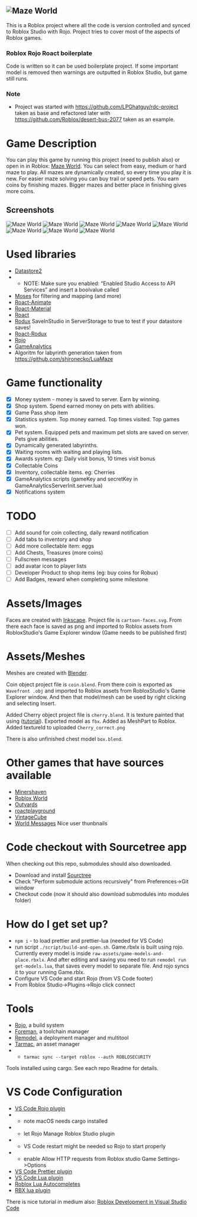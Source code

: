 ## ![Maze World](https://github.com/MayGo/maze-world/raw/master/raw-assets/brand/logo.png 'Maze World')

This is a Roblox project where all the code is version controlled and synced to Roblox Studio with Rojo.
Project tries to cover most of the aspects of Roblox games.

### Roblox Rojo Roact boilerplate

Code is written so it can be used boilerplate project. If some important model is removed then warnings are outputted in Roblox Studio, but game still runs.

### Note

-   Project was started with https://github.com/LPGhatguy/rdc-project taken as base and refactored later with https://github.com/Roblox/desert-bus-2077 taken as an example.

# Game Description

You can play this game by running this project (need to publish also) or open in in Roblox: [Maze World](https://www.roblox.com/games/3376915546/Maze-World-Dynamic).
You can select from easy, medium or hard maze to play. All mazes are dynamically created, so every time you play it is new. For easier maze solving you can buy trail or speed pets. You earn coins by finishing mazes. Bigger mazes and better place in finishing gives more coins.

## Screenshots

![Maze World](https://github.com/MayGo/maze-world/raw/master/screenshots/maze-world-1.png 'Maze World')
![Maze World](https://github.com/MayGo/maze-world/raw/master/screenshots/maze-world-2.png 'Maze World')
![Maze World](https://github.com/MayGo/maze-world/raw/master/screenshots/maze-world-3.png 'Maze World')
![Maze World](https://github.com/MayGo/maze-world/raw/master/screenshots/maze-world-4.png 'Maze World')
![Maze World](https://github.com/MayGo/maze-world/raw/master/screenshots/maze-world-5.png 'Maze World')
![Maze World](https://github.com/MayGo/maze-world/raw/master/screenshots/maze-world-6.png 'Maze World')
![Maze World](https://github.com/MayGo/maze-world/raw/master/screenshots/maze-world-7.png 'Maze World')
![Maze World](https://github.com/MayGo/maze-world/raw/master/screenshots/maze-world-8.png 'Maze World')

# Used libraries

-   [Datastore2](https://github.com/Kampfkarren/Roblox/)
-   -   NOTE: Make sure you enabled: “Enabled Studio Access to API Services” and insert a boolvalue called
-   [Moses](https://github.com/Yonaba/Moses/blob/master/doc/tutorial.md) for filtering and mapping (and more)
-   [Roact-Animate](https://github.com/AmaranthineCodices/roact-animate)
-   [Roact-Material](https://github.com/MayGo/roact-material)
-   [Roact](https://github.com/Roblox/roact)
-   [Rodux](https://github.com/Roblox/rodux)
    SaveInStudio in ServerStorage to true to test if your datastore saves!
-   [Roact-Rodux](https://github.com/Roblox/roact-rodux.git)
-   [Rojo](https://github.com/rojo-rbx/rojo)
-   [GameAnalytics](https://gameanalytics.com/docs/item/roblox-sdk)
-   Algoritm for labyrinth generation taken from https://github.com/shironecko/LuaMaze

# Game functionality

-   [x] Money system - money is saved to server. Earn by winning.
-   [x] Shop system. Spend earned money on pets with abilities.
-   [x] Game Pass shop item
-   [x] Statistics system. Top money earned. Top times visited. Top games won.
-   [x] Pet system. Equipped pets and maximum pet slots are saved on server. Pets give abilities.
-   [x] Dynamically generated labyrinths.
-   [x] Waiting rooms with waiting and playing lists.
-   [x] Awards system. eg: Daily visit bonus, 10 times visit bonus
-   [x] Collectable Coins
-   [x] Inventory, collectable items. eg: Cherries
-   [x] GameAnalytics scripts (gameKey and secretKey in GameAnalyticsServerInit.server.lua)
-   [x] Notifications system

# TODO

-   [ ] Add sound for coin collecting, daily reward notification
-   [ ] Add tabs to inventory and shop
-   [ ] Add more collectable item: eggs
-   [ ] Add Chests, Treasures (more coins)
-   [ ] Fullscreen messages
-   [ ] add avatar icon to player lists
-   [ ] Developer Product to shop items (eg: buy coins for Robux)
-   [ ] Add Badges, reward when completing some milestone

# Assets/Images

Faces are created with [Inkscape](https://inkscape.org/). Project file is `cartoon-faces.svg`.
From there each face is saved as png and imported to Roblox assets from RobloxStudio's Game Explorer window (Game needs to be published first)

# Assets/Meshes

Meshes are created with [Blender](https://www.blender.org/).

Coin object project file is `coin.blend`. From there coin is exported as `Wavefront .obj` and imported to Roblox assets from RobloxStudio's Game Explorer window. And then that model/mesh can be used by right clicking and selecting Insert.

Added Cherry object project file is `cherry.blend`. It is texture painted that using ([tutorial](https://www.youtube.com/watch?v=lmbAs9jE1vI)). Exported model as `fbx`. Added as MeshPart to Roblox. Added textureId to uploaded `Cherry_correct.png`

There is also unfinished chest model `box.blend`.

# Other games that have sources available

-   [Minershaven](https://github.com/berezaa/minershaven)
-   [Roblox World](https://github.com/gtraines/roblox-world)
-   [Outyards](https://github.com/Nimblz/outyards)
-   [roactplayground](https://github.com/Nimblz/roactplayground)
-   [VintageCube](https://github.com/VintageCube/VintageCube)
-   [World Messages](https://github.com/two-moons/world-messages/blob/master/src/Components/Thumbnail.lua) Nice user thunbnails

# Code checkout with Sourcetree app

When checking out this repo, submodules should also downloaded.

-   Download and install [Sourctree](https://www.sourcetreeapp.com/)
-   Check "Perform submodule actions recursively" from Preferences->Git window
-   Checkout code (now it should also download submodules into modules folder)

# How do I get set up?

-   `npm i` - to load prettier and prettier-lua (needed for VS Code)
-   run script `./script/build-and-open.sh`. Game.rbxlx is built using rojo. Currently every model is inside `raw-assets/game-models-and-place.rbxlx`. And after editing and saving you need to run `remodel run get-models.lua`, that saves every model to separate file. And rojo syncs it to your running Game.rblx.
-   Configure VS Code and start Rojo (from VS Code footer)
-   From Roblox Studio->Plugins->Rojo click connect

# Tools

-   [Rojo](https://github.com/Roblox/rojo), a build system
-   [Foreman](https://github.com/Roblox/foreman), a toolchain manager
-   [Remodel](https://github.com/Roblox/remodel), a deployment manager and multitool
-   [Tarmac](https://github.com/Roblox/tarmac), an asset manager
-   -   `tarmac sync --target roblox --auth ROBLOSECURITY`

Tools installed using cargo. See each repo Readme for details.

# VS Code Configuration

-   [VS Code Rojo plugin](https://marketplace.visualstudio.com/items?itemName=evaera.vscode-rojo)
-   -   note macOS needs cargo installed
-   -   let Rojo Manage Roblox Studio plugin
-   -   VS Code restart might be needed so Rojo to start properly
-   -   enable Allow HTTP requests from Roblox studio Game Settings->Options
-   [VS Code Prettier plugin](https://marketplace.visualstudio.com/items?itemName=esbenp.prettier-vscode)
-   [VS Code Lua plugin](https://marketplace.visualstudio.com/items?itemName=sumneko.lua)
-   [Roblox Lua Autocompletes](https://marketplace.visualstudio.com/items?itemName=Kampfkarren.roblox-lua-autofills)
-   [RBX lua plugin](https://marketplace.visualstudio.com/items?itemName=AmaranthineCodices.vscode-rbxlua)

There is nice tutorial in medium also: [Roblox Development in Visual Studio Code](https://medium.com/@OverHash/roblox-development-in-visual-studio-code-b3010c3d0181)

